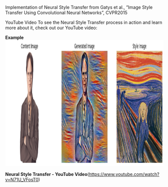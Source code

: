 Implementation of Neural Style Transfer from Gatys et al., ”Image Style Transfer Using Convolutional Neural Networks”, CVPR2015

YouTube Video
To see the Neural Style Transfer process in action and learn more about it, check out our YouTube video:

**Example**
<img src="./art/3000_style_transfer.png" alt="Image Alt Text" width="800" height="400">  

**Neural Style Transfer - YouTube Video**(https://www.youtube.com/watch?v=N71U_VFosT0)
